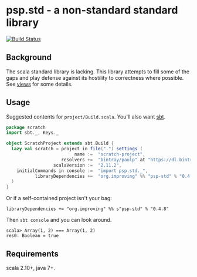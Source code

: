 psp.std - a non-standard standard library
=========================================

[![Build Status](https://travis-ci.org/paulp/psp-std.svg?branch=master)](https://travis-ci.org/paulp/psp-std)

Background
----------

The scala standard library is lacking. This library attempts to fill some of the gaps and play defense against its hostility to correctness where possible.
See [views](views.md) for some details.

Usage
-----

Suggested contents for ```project/Build.scala```. You'll also want [sbt](https://github.com/paulp/sbt-extras).

```scala
package scratch
import sbt._, Keys._

object ScratchProject extends sbt.Build {
  lazy val scratch = project in file(".") settings (
                          name :=  "scratch-project",
                     resolvers +=  "bintray/paulp" at "https://dl.bintray.com/paulp/maven",
                  scalaVersion :=  "2.11.2",
    initialCommands in console :=  "import psp.std._",
           libraryDependencies +=  "org.improving" %% "psp-std" % "0.4.8"
  )
}
```

Or if a self-contained project isn't your bag:
```
libraryDependencies += "org.improving" %% s"psp-std" % "0.4.8"
```

Then ```sbt console``` and you can look around.
```
scala> Array(1, 2) === Array(1, 2)
res0: Boolean = true
```

Requirements
------------

scala 2.10+, java 7+.
